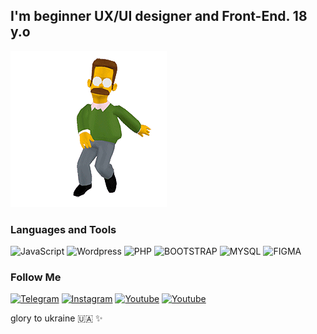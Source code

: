 ## I'm beginner UX/UI designer and Front-End. 18 y.o
![image](assets/dancer_ned.gif)
### Languages and Tools

![JavaScript](https://img.shields.io/badge/-JavaScript-090909?style=for-the-badge&logo=JavaScript) ![Wordpress](https://img.shields.io/badge/-Wordpress-090909?style=for-the-badge&logo=Wordpress) ![PHP](https://img.shields.io/badge/-PHP-090909?style=for-the-badge&logo=PHP) ![BOOTSTRAP](https://img.shields.io/badge/-BOOTSTRAP-090909?style=for-the-badge&logo=BOOTSTRAP) ![MYSQL](https://img.shields.io/badge/-MYSQL-090909?style=for-the-badge&logo=MYSQL) ![FIGMA](https://img.shields.io/badge/-FIGMA-090909?style=for-the-badge&logo=FIGMA)

### Follow Me
[![Telegram](https://img.shields.io/badge/-Instagram-090909?style=for-the-badge&logo=Instagram)](https://www.instagram.com/biolry/) [![Instagram](https://img.shields.io/badge/-Telegram-090909?style=for-the-badge&logo=telegram)](https://t.me/borisovilyaweb) [![Youtube](https://img.shields.io/badge/-Youtube-090909?style=for-the-badge&logo=Youtube)](https://www.youtube.com/watch?v=dQw4w9WgXcQ) [![Youtube](https://img.shields.io/badge/-Youtube-090909?style=for-the-badge&logo=Youtube)](https://www.youtube.com/watch?v=dQw4w9WgXcQ)


glory to ukraine :ukraine: ✨